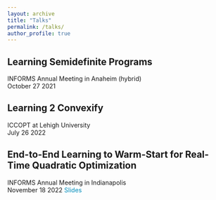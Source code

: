 ```yaml
---
layout: archive
title: "Talks"
permalink: /talks/
author_profile: true
---
```


<style>
a:link {
  color: #008CBA;
  background-color: white;
  text-decoration: none;
}
a:visited {
  color: #008CBA;
  background-color: white;
  text-decoration: none;
}
a:hover {
  color: #008CBA;
  background-color: white;
  text-decoration: none;
}
a:active {
  color: #008CBA;
  background-color: white;
  text-decoration: none;
}
</style>


## Learning Semidefinite Programs
INFORMS Annual Meeting in Anaheim (hybrid)\
October 27 2021

## Learning 2 Convexify
ICCOPT at Lehigh University\
July 26 2022

## End-to-End Learning to Warm-Start for Real-Time Quadratic Optimization
INFORMS Annual Meeting in Indianapolis\
November 18 2022
<a href="{{rajivsambharya.github.io}}/slides/informs22.pdf" download>
  Slides
</a>